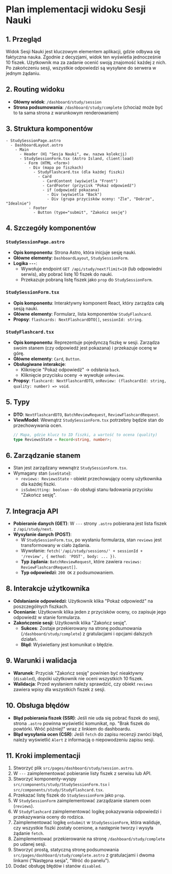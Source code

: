 # Plan implementacji widoku Sesji Nauki

## 1. Przegląd
Widok Sesji Nauki jest kluczowym elementem aplikacji, gdzie odbywa się faktyczna nauka. Zgodnie z decyzjami, widok ten wyświetla jednocześnie 10 fiszek. Użytkownik ma za zadanie ocenić swoją znajomość każdej z nich. Po zakończeniu sesji, wszystkie odpowiedzi są wysyłane do serwera w jednym żądaniu.

## 2. Routing widoku
- **Główny widok**: `/dashboard/study/session`
- **Strona podsumowania**: `/dashboard/study/complete` (chociaż może być to ta sama strona z warunkowym renderowaniem)

## 3. Struktura komponentów
```
- StudySessionPage.astro
  - DashboardLayout.astro
    - Main
      - Header (H1 "Sesja Nauki", ew. nazwa kolekcji)
      - StudySessionForm.tsx (Astro Island, client:load)
        - Form (HTML <form>)
          - Div (mapa po fiszkach)
            - StudyFlashcard.tsx (dla każdej fiszki)
              - Card
                - CardContent (wyświetla "Front")
                - CardFooter (przycisk "Pokaż odpowiedź")
                - if (odpowiedź pokazana)
                  - Div (wyświetla "Back")
                  - Div (grupa przycisków oceny: "Źle", "Dobrze", "Idealnie")
          - Footer
            - Button (type="submit", "Zakończ sesję")
```

## 4. Szczegóły komponentów
### `StudySessionPage.astro`
- **Opis komponentu**: Strona Astro, która inicjuje sesję nauki.
- **Główne elementy**: `DashboardLayout`, `StudySessionForm`.
- **Logika `---`**:
  - Wywołuje endpoint `GET /api/study/next?limit=10` (lub odpowiedni serwis), aby pobrać listę 10 fiszek do nauki.
  - Przekazuje pobraną listę fiszek jako `prop` do `StudySessionForm`.

### `StudySessionForm.tsx`
- **Opis komponentu**: Interaktywny komponent React, który zarządza całą sesją nauki.
- **Główne elementy**: Formularz, lista komponentów `StudyFlashcard`.
- **Propsy**: `flashcards: NextFlashcardDTO[]`, `sessionId: string`.

### `StudyFlashcard.tsx`
- **Opis komponentu**: Reprezentuje pojedynczą fiszkę w sesji. Zarządza swoim stanem (czy odpowiedź jest pokazana) i przekazuje ocenę w górę.
- **Główne elementy**: `Card`, `Button`.
- **Obsługiwane interakcje**:
  - Kliknięcie "Pokaż odpowiedź" -> odsłania `back`.
  - Kliknięcie przycisku oceny -> wywołuje `onReview`.
- **Propsy**: `flashcard: NextFlashcardDTO`, `onReview: (flashcardId: string, quality: number) => void`.

## 5. Typy
- **DTO**: `NextFlashcardDTO`, `BatchReviewRequest`, `ReviewFlashcardRequest`.
- **ViewModel**: Wewnątrz `StudySessionForm.tsx` potrzebny będzie stan do przechowywania ocen.
  ```typescript
  // Mapa, gdzie klucz to ID fiszki, a wartość to ocena (quality)
  type ReviewsState = Record<string, number>;
  ```

## 6. Zarządzanie stanem
- Stan jest zarządzany wewnątrz `StudySessionForm.tsx`.
- Wymagany stan (`useState`):
  - `reviews: ReviewsState` - obiekt przechowujący oceny użytkownika dla każdej fiszki.
  - `isSubmitting: boolean` - do obsługi stanu ładowania przycisku "Zakończ sesję".

## 7. Integracja API
- **Pobieranie danych (GET)**: W `---` strony `.astro` pobierana jest lista fiszek z `/api/study/next`.
- **Wysyłanie danych (POST)**:
  - W `StudySessionForm.tsx`, po wysłaniu formularza, stan `reviews` jest transformowany w ciało żądania.
  - Wywołanie: `fetch('/api/study/sessions/' + sessionId + '/review', { method: 'POST', body: ... })`.
  - **Typ żądania**: `BatchReviewRequest`, które zawiera `reviews: ReviewFlashcardRequest[]`.
  - **Typ odpowiedzi**: `200 OK` z podsumowaniem.

## 8. Interakcje użytkownika
- **Odsłanianie odpowiedzi**: Użytkownik klika "Pokaż odpowiedź" na poszczególnych fiszkach.
- **Ocenianie**: Użytkownik klika jeden z przycisków oceny, co zapisuje jego odpowiedź w stanie formularza.
- **Zakończenie sesji**: Użytkownik klika "Zakończ sesję".
  - **Sukces**: Zostaje przekierowany na stronę podsumowania (`/dashboard/study/complete`) z gratulacjami i opcjami dalszych działań.
  - **Błąd**: Wyświetlany jest komunikat o błędzie.

## 9. Warunki i walidacja
- **Warunek**: Przycisk "Zakończ sesję" powinien być nieaktywny (`disabled`), dopóki użytkownik nie oceni wszystkich 10 fiszek.
- **Walidacja**: Przed wysłaniem należy sprawdzić, czy obiekt `reviews` zawiera wpisy dla wszystkich fiszek z sesji.

## 10. Obsługa błędów
- **Błąd pobierania fiszek (SSR)**: Jeśli nie uda się pobrać fiszek do sesji, strona `.astro` powinna wyświetlić komunikat, np. "Brak fiszek do powtórki. Wróć później!" wraz z linkiem do dashboardu.
- **Błąd wysyłania ocen (CSR)**: Jeśli `fetch` do zapisu recenzji zwróci błąd, należy wyświetlić `Alert` z informacją o niepowodzeniu zapisu sesji.

## 11. Kroki implementacji
1. Stworzyć plik `src/pages/dashboard/study/session.astro`.
2. W `---` zaimplementować pobieranie listy fiszek z serwisu lub API.
3. Stworzyć komponenty-wyspy `src/components/study/StudySessionForm.tsx` i `src/components/study/StudyFlashcard.tsx`.
4. Przekazać listę fiszek do `StudySessionForm` jako `prop`.
5. W `StudySessionForm` zaimplementować zarządzanie stanem ocen (`reviews`).
6. W `StudyFlashcard` zaimplementować logikę pokazywania odpowiedzi i przekazywania oceny do rodzica.
7. Zaimplementować logikę `onSubmit` w `StudySessionForm`, która waliduje, czy wszystkie fiszki zostały ocenione, a następnie tworzy i wysyła żądanie `fetch`.
8. Zaimplementować przekierowanie na stronę `/dashboard/study/complete` po udanej sesji.
9. Stworzyć prostą, statyczną stronę podsumowania `src/pages/dashboard/study/complete.astro` z gratulacjami i dwoma linkami ("Następna sesja", "Wróć do panelu").
10. Dodać obsługę błędów i stanów `disabled`. 